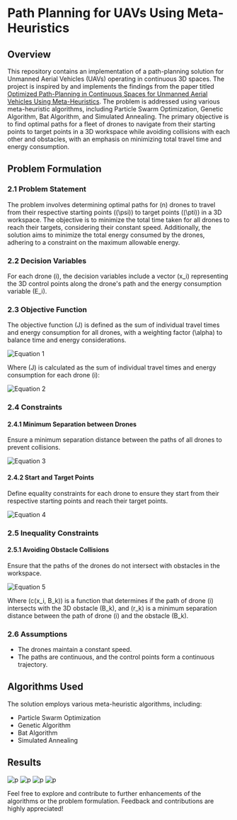 # Path Planning for UAVs Using Meta-Heuristics

## Overview

This repository contains an implementation of a path-planning solution for Unmanned Aerial Vehicles (UAVs) operating in continuous 3D spaces. The project is inspired by and implements the findings from the paper titled [Optimized Path-Planning in Continuous Spaces for Unmanned Aerial Vehicles Using Meta-Heuristics](https://ieeexplore.ieee.org/document/9206009). The problem is addressed using various meta-heuristic algorithms, including Particle Swarm Optimization, Genetic Algorithm, Bat Algorithm, and Simulated Annealing. The primary objective is to find optimal paths for a fleet of drones to navigate from their starting points to target points in a 3D workspace while avoiding collisions with each other and obstacles, with an emphasis on minimizing total travel time and energy consumption.

## Problem Formulation

### 2.1 Problem Statement

The problem involves determining optimal paths for \(n\) drones to travel from their respective starting points (\(\psi\)) to target points (\(\pti\)) in a 3D workspace. The objective is to minimize the total time taken for all drones to reach their targets, considering their constant speed. Additionally, the solution aims to minimize the total energy consumed by the drones, adhering to a constraint on the maximum allowable energy.

### 2.2 Decision Variables

For each drone \(i\), the decision variables include a vector \(x_i\) representing the 3D control points along the drone's path and the energy consumption variable \(E_i\).

### 2.3 Objective Function

The objective function \(J\) is defined as the sum of individual travel times and energy consumption for all drones, with a weighting factor \(\alpha\) to balance time and energy considerations.

![Equation 1](img/equations/1.png)


Where \(J\) is calculated as the sum of individual travel times and energy consumption for each drone \(i\):

![Equation 2](img/equations/2.png)


### 2.4 Constraints

#### 2.4.1 Minimum Separation between Drones

Ensure a minimum separation distance between the paths of all drones to prevent collisions.

![Equation 3](img/equations/3.png)


#### 2.4.2 Start and Target Points

Define equality constraints for each drone to ensure they start from their respective starting points and reach their target points.

![Equation 4](img/equations/4.png)


### 2.5 Inequality Constraints

#### 2.5.1 Avoiding Obstacle Collisions

Ensure that the paths of the drones do not intersect with obstacles in the workspace.

![Equation 5](img/equations/5.png)


Where \(c(x_i, B_k)\) is a function that determines if the path of drone \(i\) intersects with the 3D obstacle \(B_k\), and \(r_k\) is a minimum separation distance between the path of drone \(i\) and the obstacle \(B_k\).

### 2.6 Assumptions

- The drones maintain a constant speed.
- The paths are continuous, and the control points form a continuous trajectory.

## Algorithms Used

The solution employs various meta-heuristic algorithms, including:
- Particle Swarm Optimization
- Genetic Algorithm
- Bat Algorithm
- Simulated Annealing

## Results

![p](img/1.png)
![p](img/2.png)
![p](img/3.png)
![p](img/4.png)



Feel free to explore and contribute to further enhancements of the algorithms or the problem formulation. Feedback and contributions are highly appreciated!
